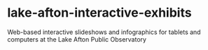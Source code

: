 # lake-afton-interactive-exhibits
Web-based interactive slideshows and infographics for tablets and computers at the Lake Afton Public Observatory
